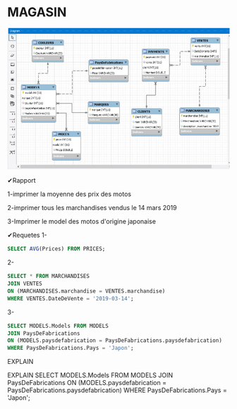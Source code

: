 # MAGASIN

![image](Images/data.JPG)

✔Rapport

1-imprimer la moyenne des prix des motos

2-imprimer tous les marchandises vendus le 14 mars 2019

3-Imprimer le model des motos d'origine japonaise 



✔Requetes
1-
```sql
SELECT AVG(Prices) FROM PRICES;
```
2-
```sql
SELECT * FROM MARCHANDISES 
JOIN VENTES 
ON (MARCHANDISES.marchandise = VENTES.marchandise)
WHERE VENTES.DateDeVente = '2019-03-14';
```
3-
```sql
SELECT MODELS.Models FROM MODELS
JOIN PaysDeFabrications
ON (MODELS.paysdefabrication = PaysDeFabrications.paysdefabrication)
WHERE PaysDeFabrications.Pays = 'Japon';
```

EXPLAIN 

EXPLAIN SELECT MODELS.Models FROM MODELS
JOIN PaysDeFabrications
ON (MODELS.paysdefabrication = PaysDeFabrications.paysdefabrication)
WHERE PaysDeFabrications.Pays = 'Japon';
